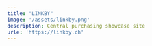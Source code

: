 ```yaml
---
title: "LINKBY"
image: '/assets/linkby.png'
description: Central purchasing showcase site
urle: 'https://linkby.ch'
---
```

